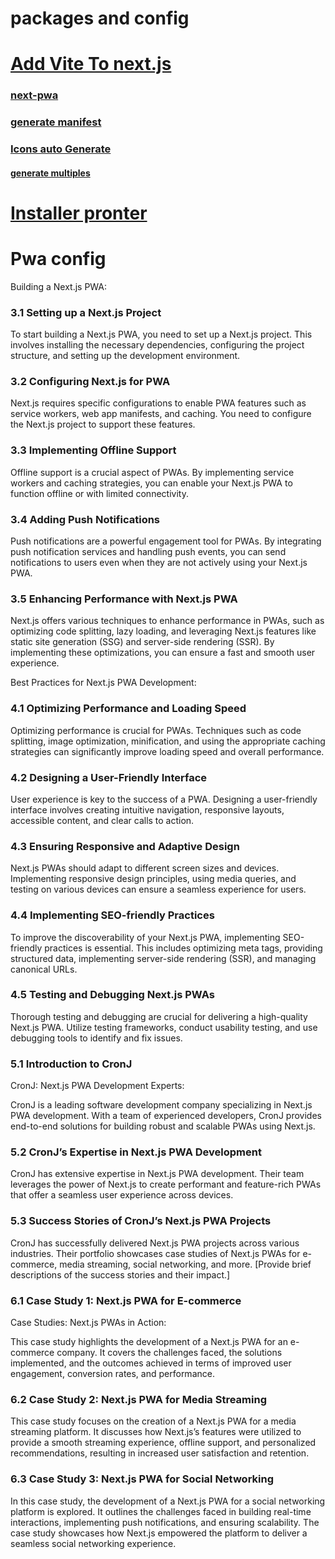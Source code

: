 # packages and config

# [Add Vite To next.js](https://www.freakyjolly.com/vite-and-next-js-for-building-faster-web-apps/)


### [next-pwa](https://www.npmjs.com/package/next-pwa)


### [generate manifest](https://nextjs.org/docs/app/api-reference/file-conventions/metadata/manifest)

### [Icons auto Generate](https://nextjs.org/docs/app/api-reference/file-conventions/metadata/app-icons)
#### [generate multiples](https://nextjs.org/docs/app/api-reference/functions/generate-image-metadata)


# [Installer pronter](https://medium.com/designly/creating-an-install-to-home-screen-prompt-in-a-next-js-progressive-web-app-588a3e7a6747)




# Pwa config


Building a Next.js PWA:
### 3.1 Setting up a Next.js Project

To start building a Next.js PWA, you need to set up a Next.js project. This involves installing the necessary dependencies, configuring the project structure, and setting up the development environment.

### 3.2 Configuring Next.js for PWA

Next.js requires specific configurations to enable PWA features such as service workers, web app manifests, and caching. You need to configure the Next.js project to support these features.

### 3.3 Implementing Offline Support

Offline support is a crucial aspect of PWAs. By implementing service workers and caching strategies, you can enable your Next.js PWA to function offline or with limited connectivity.

### 3.4 Adding Push Notifications

Push notifications are a powerful engagement tool for PWAs. By integrating push notification services and handling push events, you can send notifications to users even when they are not actively using your Next.js PWA.

### 3.5 Enhancing Performance with Next.js PWA

Next.js offers various techniques to enhance performance in PWAs, such as optimizing code splitting, lazy loading, and leveraging Next.js features like static site generation (SSG) and server-side rendering (SSR). By implementing these optimizations, you can ensure a fast and smooth user experience.

Best Practices for Next.js PWA Development:
### 4.1 Optimizing Performance and Loading Speed

Optimizing performance is crucial for PWAs. Techniques such as code splitting, image optimization, minification, and using the appropriate caching strategies can significantly improve loading speed and overall performance.

### 4.2 Designing a User-Friendly Interface

User experience is key to the success of a PWA. Designing a user-friendly interface involves creating intuitive navigation, responsive layouts, accessible content, and clear calls to action.

### 4.3 Ensuring Responsive and Adaptive Design

Next.js PWAs should adapt to different screen sizes and devices. Implementing responsive design principles, using media queries, and testing on various devices can ensure a seamless experience for users.

### 4.4 Implementing SEO-friendly Practices

To improve the discoverability of your Next.js PWA, implementing SEO-friendly practices is essential. This includes optimizing meta tags, providing structured data, implementing server-side rendering (SSR), and managing canonical URLs.

### 4.5 Testing and Debugging Next.js PWAs

Thorough testing and debugging are crucial for delivering a high-quality Next.js PWA. Utilize testing frameworks, conduct usability testing, and use debugging tools to identify and fix issues.

### 5.1 Introduction to CronJ
CronJ: Next.js PWA Development Experts:

CronJ is a leading software development company specializing in Next.js PWA development. With a team of experienced developers, CronJ provides end-to-end solutions for building robust and scalable PWAs using Next.js.

### 5.2 CronJ’s Expertise in Next.js PWA Development

CronJ has extensive expertise in Next.js PWA development. Their team leverages the power of Next.js to create performant and feature-rich PWAs that offer a seamless user experience across devices.

### 5.3 Success Stories of CronJ’s Next.js PWA Projects

CronJ has successfully delivered Next.js PWA projects across various industries. Their portfolio showcases case studies of Next.js PWAs for e-commerce, media streaming, social networking, and more. [Provide brief descriptions of the success stories and their impact.]

### 6.1 Case Study 1: Next.js PWA for E-commerce
Case Studies: Next.js PWAs in Action:

This case study highlights the development of a Next.js PWA for an e-commerce company. It covers the challenges faced, the solutions implemented, and the outcomes achieved in terms of improved user engagement, conversion rates, and performance.

### 6.2 Case Study 2: Next.js PWA for Media Streaming

This case study focuses on the creation of a Next.js PWA for a media streaming platform. It discusses how Next.js’s features were utilized to provide a smooth streaming experience, offline support, and personalized recommendations, resulting in increased user satisfaction and retention.

### 6.3 Case Study 3: Next.js PWA for Social Networking

In this case study, the development of a Next.js PWA for a social networking platform is explored. It outlines the challenges faced in building real-time interactions, implementing push notifications, and ensuring scalability. The case study showcases how Next.js empowered the platform to deliver a seamless social networking experience.

